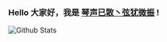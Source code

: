 ### Hello 大家好，我是 [琴声已散丶弦犹微振](https://leif.fun/) !

![Github Stats](https://github-readme-stats.vercel.app/api?username=leif160519&show_icons=true)
